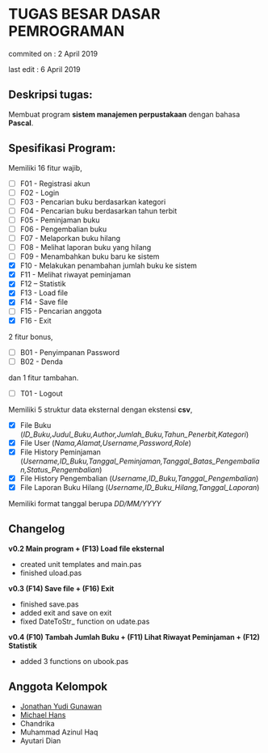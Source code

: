 # TUGAS BESAR DASAR PEMROGRAMAN
commited on : 2 April 2019

last edit   : 6 April 2019

## Deskripsi tugas:
Membuat program **sistem manajemen perpustakaan** dengan bahasa **Pascal**.

## Spesifikasi Program:
Memiliki 16 fitur wajib,
- [ ] F01 - Registrasi akun
- [ ] F02 - Login
- [ ] F03 - Pencarian buku berdasarkan kategori
- [ ] F04 - Pencarian buku berdasarkan tahun terbit
- [ ] F05 - Peminjaman buku
- [ ] F06 - Pengembalian buku
- [ ] F07 - Melaporkan buku hilang
- [ ] F08 - Melihat laporan buku yang hilang
- [ ] F09 - Menambahkan buku baru ke sistem
- [x] F10 - Melakukan penambahan jumlah buku ke sistem
- [x] F11 - Melihat riwayat peminjaman
- [x] F12 – Statistik
- [x] F13 - Load file
- [x] F14 - Save file
- [ ] F15 - Pencarian anggota
- [x] F16 - Exit

2 fitur bonus,
- [ ] B01 - Penyimpanan Password
- [ ] B02 - Denda

dan 1 fitur tambahan.
- [ ] T01 - Logout

Memiliki 5 struktur data eksternal dengan ekstensi **csv**,
- [x] File Buku (*ID_Buku,Judul_Buku,Author,Jumlah_Buku,Tahun_Penerbit,Kategori*)
- [x] File User (*Nama,Alamat,Username,Password,Role*)
- [x] File History Peminjaman (*Username,ID_Buku,Tanggal_Peminjaman,Tanggal_Batas_Pengembalian,Status_Pengembalian*)
- [x] File History Pengembalian (*Username,ID_Buku,Tanggal_Pengembalian*)
- [x] File Laporan Buku Hilang (*Username,ID_Buku_Hilang,Tanggal_Laporan*)

Memiliki format tanggal berupa *DD/MM/YYYY*

## Changelog
**v0.2 Main program + (F13) Load file eksternal**
  - created unit templates and main.pas
  - finished uload.pas

**v0.3 (F14) Save file + (F16) Exit**
  - finished save.pas
  - added exit and save on exit
  - fixed DateToStr_ function on udate.pas

**v0.4 (F10) Tambah Jumlah Buku + (F11) Lihat Riwayat Peminjaman + (F12) Statistik**
  - added 3 functions on ubook.pas
  

## Anggota Kelompok
- [Jonathan Yudi Gunawan](https://github.com/JonathanGun/)
- [Michael Hans](https://github.com/michaellhans)
- Chandrika
- Muhammad Azinul Haq
- Ayutari Dian
